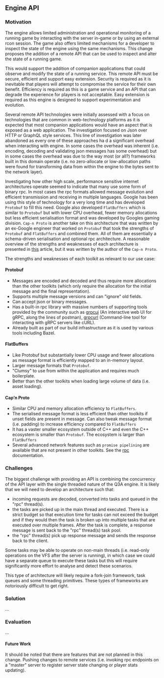 ## Engine API

### Motivation

The engine allows limited administration and operational monitoring of a running game by interacting with the server in-game or by using an external rcon session. The game also offers limited mechanisms for a developer to inspect the state of the engine using the same mechanisms. This change proposes the addition of a remote API that can be used to inspect and alter the state of a running game.

This would support the addition of companion applications that could observe and modify the state of a running service. This remote API must be secure, efficient and support easy extension. Security is required as it is inevitable that players will attempt to compromise the service for their own benefit. Efficiency is required as this is a game service and an API that can degrade the experience for players is not acceptable. Easy extension is required as this engine is designed to support experimentation and evolution.

Several remote API technologies were initially assessed with a focus on technologies that are common in web-technology platforms as it is expected that most companion applications would have an aspect that is exposed as a web application. The investigation focused on Json over HTTP or GraphQL style services. This line of investigation was later abandoned as every one of these approaches ha d a significant overhead when interacting with engine. In some cases the overhead was inherent (i.e. encoding, decoding and validating json messages has some overhead) but in some cases the overhead was due to the way most (or all?) frameworks built in this domain operate (i.e. no zero-allocate or low-allocation paths were found for transforming data from within the engine to the bytes sent to the network layer).

Investigating how other high scale, performance sensitive internet architectures operate seemed to indicate that many use some form of binary rpc. In most cases the rpc formats allowed message evolution and efficient transmission and receiving in multiple languages. Google has been using this style of technology for a very long time and has developed `Protobuf` to fill this need. Google also developed `FlatBuffers` which is similar to `Protobuf` but with lower CPU overhead, fewer memory allocations but less efficient serialisation format and was developed by Googles gaming division. `Cap-n Proto` is another take on this architecture that was written by an ex-Google engineer that worked on `Protobuf` that took the strengths of `Protobuf` and `FlatBuffers` and combined them. All of them are essentially a schema-driven serialisation and optional rpc architecture. A reasonable overview of the strengths and weaknesses of each architecture is presented in [this](https://capnproto.org/news/2014-06-17-capnproto-flatbuffers-sbe.html) article, but it was written by the author of the `Cap-n Proto`.

The strengths and weaknesses of each toolkit as relevant to our use case:

#### Protobuf

* Messages are encoded and decoded and thus require more allocations than the other toolkits (which only require the allocation for the initial message and the final representation).
* Supports multiple message versions and can "ignore" old fields.
* Can accept json or binary messages.
* Has a built-in rpc library with massive numbers of supporting tools provided by the community such as [grpcui](https://github.com/fullstorydev/grpcui) (An interactive web UI for gRPC, along the lines of postman), [grpcurl](https://github.com/fullstorydev/grpcurl) (Command-line tool for interacting with gRPC servers like cURL).
* Already built as part of our build infrastructure as it is used by various tools including Bazel.

#### FlatBuffers

* Like Protobuf but substantially lower CPU usage and fewer allocations as message format is efficiently mapped to an in-memory layout.
* Larger message formats that `Protobuf`.
* "Clumsy" to use from within the application and requires much boilerplate.
* Better than the other toolkits when loading large volume of data (i.e. asset loading).

#### Cap’n Proto

* Similar CPU and memory allocation efficiency to `FlatBuffers`.
* The serialised message format is less efficient than other toolkits if unset fields are present in message. Can also tweak message format (i.e. padding) to increase efficiency compared to `FlatBuffers`
* It has a vaster smaller ecosystem outside of C++ and even the C++ ecosystem is smaller than `Protobuf`. The ecosystem is larger than `FlatBuffers`
* Several advanced network features such as `promise pipelining` are available that are not present in other toolkits. See the [rpc](https://capnproto.org/rpc.html) documentation.

### Challenges

The biggest challenge with providing an API is combining the concurrency of the API layer with the single threaded nature of the Q3A engine. It is likely that we will need to develop an architecture such that:

* incoming requests are decoded, converted into tasks and queued in the "rpc" thread(s).
* the tasks are picked up in the main thread and executed. There is a strict budget so that execution time for tasks can not exceed the budget and if they would then the task is broken up into multiple tasks that are executed over multiple frames. After the task is complete, a response message is sent back to the "rpc" thread(s) task pool.
* the "rpc" thread(s) pick up response message and sends the response back to the client.

Some tasks may be able to operate on non-main threads (i.e. read-only operations on the VFS after the server is running), in which case we could have a separate queue to execute these tasks but this will require significantly more effort to analyse and detect these scenarios.

This type of architecture will likely require a fork-join framework, task queues and some threading primitives. These types of frameworks are notoriously difficult to get right.

### Solution

...

### Evaluation

...

#### Future Work

It should be noted that there are features that are not planned in this change. Pushing changes to remote services (i.e. invoking rpc endpoints on a "master" server to register server state changing or player stats updating).
